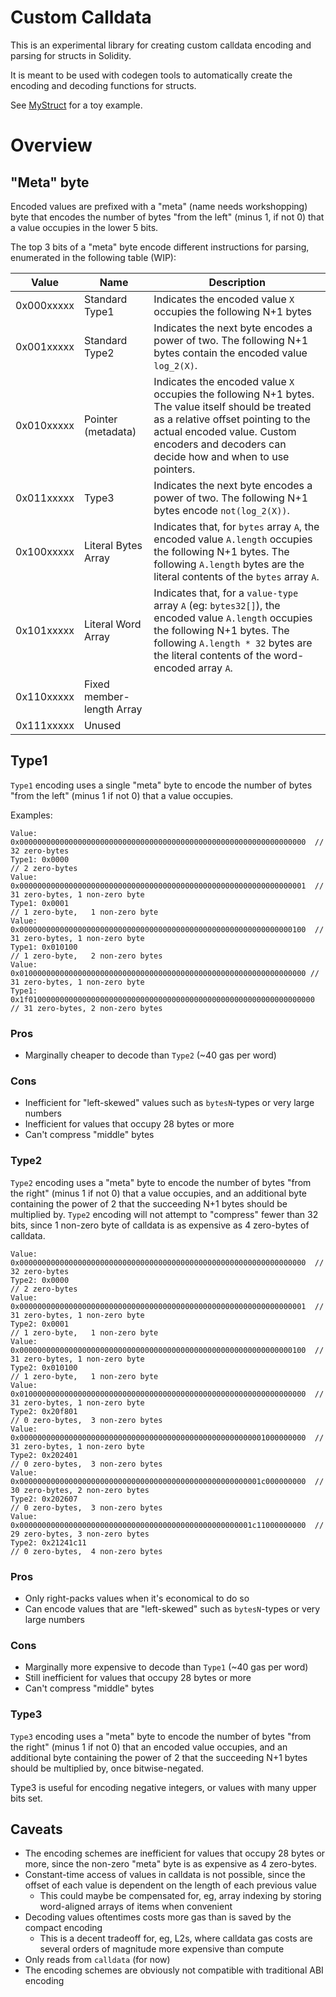 # Custom Calldata

This is an experimental library for creating custom calldata encoding and parsing for structs in Solidity.

It is meant to be used with codegen tools to automatically create the encoding and decoding functions for structs.

See [MyStruct](src/lib/MyStruct.sol) for a toy example.

# Overview

## "Meta" byte

Encoded values are prefixed with a "meta" (name needs workshopping) byte that encodes the number of bytes "from the left" (minus 1, if not 0) that a value occupies in the lower 5 bits.

The top 3 bits of a "meta" byte encode different instructions for parsing, enumerated in the following table (WIP):

| Value      | Name                      | Description                                                                                                                                                                                                                           |
| ---------- | ------------------------- | ------------------------------------------------------------------------------------------------------------------------------------------------------------------------------------------------------------------------------------- |
| 0x000xxxxx | Standard Type1            | Indicates the encoded value `X` occupies the following N+1 bytes                                                                                                                                                                      |
| 0x001xxxxx | Standard Type2            | Indicates the next byte encodes a power of two. The following N+1 bytes contain the encoded value `log_2(X)`.                                                                                                                         |
| 0x010xxxxx | Pointer (metadata)        | Indicates the encoded value `X` occupies the following N+1 bytes. The value itself should be treated as a relative offset pointing to the actual encoded value. Custom encoders and decoders can decide how and when to use pointers. |
| 0x011xxxxx | Type3                     | Indicates the next byte encodes a power of two. The following N+1 bytes encode `not(log_2(X))`.                                                                                                                                       |
| 0x100xxxxx | Literal Bytes Array       | Indicates that, for `bytes` array `A`, the encoded value `A.length` occupies the following N+1 bytes. The following `A.length` bytes are the literal contents of the `bytes` array `A`.                                               |
| 0x101xxxxx | Literal Word Array        | Indicates that, for a `value-type` array `A` (eg: `bytes32[]`), the encoded value `A.length` occupies the following N+1 bytes. The following `A.length * 32` bytes are the literal contents of the word-encoded array `A`.            |
| 0x110xxxxx | Fixed member-length Array |                                                                                                                                                                                                                                       |
| 0x111xxxxx | Unused                    |                                                                                                                                                                                                                                       |

## Type1

`Type1` encoding uses a single "meta" byte to encode the number of bytes "from the left" (minus 1 if not 0) that a value occupies.

Examples:

```
Value: 0x0000000000000000000000000000000000000000000000000000000000000000  // 32 zero-bytes
Type1: 0x0000                                                              // 2 zero-bytes
Value: 0x0000000000000000000000000000000000000000000000000000000000000001  // 31 zero-bytes, 1 non-zero byte
Type1: 0x0001                                                              // 1 zero-byte,   1 non-zero byte
Value: 0x0000000000000000000000000000000000000000000000000000000000000100  // 31 zero-bytes, 1 non-zero byte
Type1: 0x010100                                                            // 1 zero-byte,   2 non-zero bytes
Value: 0x0100000000000000000000000000000000000000000000000000000000000000 // 31 zero-bytes, 1 non-zero byte
Type1: 0x1f0100000000000000000000000000000000000000000000000000000000000000 // 31 zero-bytes, 2 non-zero bytes
```

### Pros

-   Marginally cheaper to decode than `Type2` (~40 gas per word)

### Cons

-   Inefficient for "left-skewed" values such as `bytesN`-types or very large numbers
-   Inefficient for values that occupy 28 bytes or more
-   Can't compress "middle" bytes

### Type2

`Type2` encoding uses a "meta" byte to encode the number of bytes "from the right" (minus 1 if not 0) that a value occupies, and an additional byte containing the power of 2 that the succeeding N+1 bytes should be multiplied by.
`Type2` encoding will not attempt to "compress" fewer than 32 bits, since 1 non-zero byte of calldata is as expensive as 4 zero-bytes of calldata.

```
Value: 0x0000000000000000000000000000000000000000000000000000000000000000  // 32 zero-bytes
Type2: 0x0000                                                              // 2 zero-bytes
Value: 0x0000000000000000000000000000000000000000000000000000000000000001  // 31 zero-bytes, 1 non-zero byte
Type2: 0x0001                                                              // 1 zero-byte,   1 non-zero byte
Value: 0x0000000000000000000000000000000000000000000000000000000000000100  // 31 zero-bytes, 1 non-zero byte
Type2: 0x010100                                                            // 1 zero-byte,   1 non-zero byte
Value: 0x0100000000000000000000000000000000000000000000000000000000000000  // 31 zero-bytes, 1 non-zero byte
Type2: 0x20f801                                                            // 0 zero-bytes,  3 non-zero bytes
Value: 0x0000000000000000000000000000000000000000000000000000001000000000  // 31 zero-bytes, 1 non-zero byte
Type2: 0x202401                                                            // 0 zero-bytes,  3 non-zero bytes
Value: 0x000000000000000000000000000000000000000000000000000001c000000000  // 30 zero-bytes, 2 non-zero bytes
Type2: 0x202607                                                            // 0 zero-bytes,  3 non-zero bytes
Value: 0x0000000000000000000000000000000000000000000000000001c11000000000  // 29 zero-bytes, 3 non-zero bytes
Type2: 0x21241c11                                                          // 0 zero-bytes,  4 non-zero bytes
```

### Pros

-   Only right-packs values when it's economical to do so
-   Can encode values that are "left-skewed" such as `bytesN`-types or very large numbers

### Cons

-   Marginally more expensive to decode than `Type1` (~40 gas per word)
-   Still inefficient for values that occupy 28 bytes or more
-   Can't compress "middle" bytes

### Type3

`Type3` encoding uses a "meta" byte to encode the number of bytes "from the right" (minus 1 if not 0) that an encoded value occupies, and an additional byte containing the power of 2 that the succeeding N+1 bytes should be multiplied by, once bitwise-negated.

Type3 is useful for encoding negative integers, or values with many upper bits set.

## Caveats

-   The encoding schemes are inefficient for values that occupy 28 bytes or more, since the non-zero "meta" byte is as expensive as 4 zero-bytes.
-   Constant-time access of values in calldata is not possible, since the offset of each value is dependent on the length of each previous value
    -   This could maybe be compensated for, eg, array indexing by storing word-aligned arrays of items when convenient
-   Decoding values oftentimes costs more gas than is saved by the compact encoding
    -   This is a decent tradeoff for, eg, L2s, where calldata gas costs are several orders of magnitude more expensive than compute
-   Only reads from `calldata` (for now)
-   The encoding schemes are obviously not compatible with traditional ABI encoding
